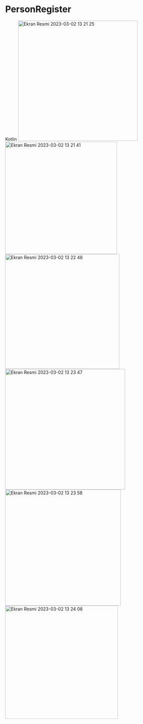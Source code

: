 # PersonRegister
Kotlin
<img width="381" alt="Ekran Resmi 2023-03-02 13 21 25" src="https://user-images.githubusercontent.com/100762938/222401714-66064ca7-2b83-445e-8008-6b9974fdf03b.png">
<img width="356" alt="Ekran Resmi 2023-03-02 13 21 41" src="https://user-images.githubusercontent.com/100762938/222401724-92d70806-e052-42c1-8efa-c2744e0b0999.png">
<img width="364" alt="Ekran Resmi 2023-03-02 13 22 48" src="https://user-images.githubusercontent.com/100762938/222401748-8a116c54-3ee6-4e1b-9b78-48e4b1ce85b8.png">
<img width="382" alt="Ekran Resmi 2023-03-02 13 23 47" src="https://user-images.githubusercontent.com/100762938/222401763-5400b559-ed2d-4d14-8ac5-d66e51c9be6d.png">
<img width="368" alt="Ekran Resmi 2023-03-02 13 23 58" src="https://user-images.githubusercontent.com/100762938/222401776-87b0f82c-27e2-4dcc-96dc-0990531cf5ec.png">
<img width="359" alt="Ekran Resmi 2023-03-02 13 24 08" src="https://user-images.githubusercontent.com/100762938/222401791-4117417c-3dec-4ec0-8485-2de68be3dfe3.png">
